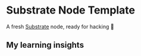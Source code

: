 # Substrate Node Template

A fresh [Substrate](https://substrate.io/) node, ready for hacking :rocket:

## My learning insights
